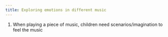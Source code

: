 ```yaml
---
title: Exploring emotions in different music
---
```

1. When playing a piece of music, children need scenarios/imagination to feel the music